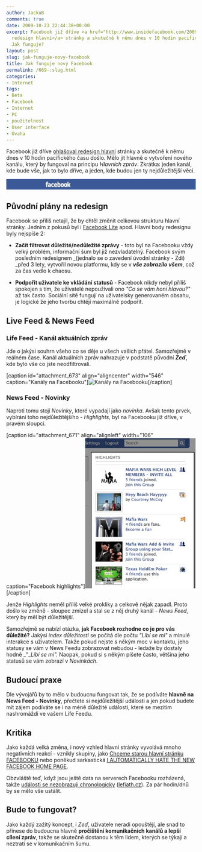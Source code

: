 ```yaml
---
author: JackuB
comments: true
date: 2009-10-23 22:44:38+00:00
excerpt: Facebook již dříve <a href="http://www.insidefacebook.com/2009/10/19/facebook-redesign-document-shows-more-changes-for-the-news-feed/">ohlašoval
  redesign hlavní</a> stránky a skutečně k němu dnes v 10 hodin pacifického času došlo.
  Jak funguje?
layout: post
slug: jak-funguje-novy-facebook
title: Jak funguje nový Facebook
permalink: /669-:slug.html
categories:
- Internet
tags:
- Beta
- Facebook
- Internet
- PC
- použitelnost
- User interface
- Úvaha
---
```


Facebook již dříve [ohlašoval redesign hlavní](http://www.insidefacebook.com/2009/10/19/facebook-redesign-document-shows-more-changes-for-the-news-feed/) stránky a skutečně k němu dnes v 10 hodin pacifického času došlo. Mělo jít hlavně o vytvoření nového kanálu, který by fungoval na principu _Hlavních zpráv_. Zkrátka: jeden kanál, kde bude vše, jak to bylo dříve, a jeden, kde budou jen ty nejdůležitější věci.

![facebook-banner](/uploads/2009/10/facebook-banner.jpg)


## Původní plány na redesign


Facebook se příliš netajil, že by chtěl změnit celkovou strukturu hlavní stránky. Jedním z pokusů byl i [Facebook Lite](http://lite.facebook.com/) apod. Hlavní body redesignu byly nejspíše 2:




  * **Začít filtrovat důležité/nedůležité zprávy** - toto byl na Facebooku vždy velký problém, informační šum byl již nezvladatelný. Facebook svým posledním redesignem _(jednalo se o zavedení úvodní stránky - Zdi) _před 3 lety, vytvořil novou platformu, kdy se v **_vše zobrazilo všem_**, což za čas vedlo k chaosu.


  * **Podpořit uživatele ke vkládání statusů** - Facebook nikdy nebyl příliš spokojen s tím, že uživatelé nepoužívali ono _"Co se vám honí hlavou?"_ až tak často. Sociální sítě fungují na uživatelsky generovaném obsahu, je logické že jeho tvorbu chtějí maximálně podpořit.




## Live Feed & News Feed




### Life Feed - Kanál aktuálních zpráv


Jde o jakýsi souhrn všeho co se děje u všech vašich přátel. Samozřejmě v reálném čase. Kanál aktuálních zpráv nahrazuje v podstatě původní _**Zeď**_, kde bylo vše co jste neodfiltrovali.

[caption id="attachment_673" align="aligncenter" width="546" caption="Kanály na Facebooku"]![Kanály na Facebooku](/uploads/2009/10/kanály.jpg)[/caption]


### News Feed - Novinky


Naproti tomu stojí _Novinky_, které vypadají jako _novinka_. Avšak tento prvek, vybírání toho nejdůležitějšího - _Highlights,_ byl na Facebooku již dříve, v pravém sloupci.

[caption id="attachment_671" align="alignleft" width="106" caption="Facebook highlights"]![Facebook highlights - zdroj: Flickr](/uploads/2009/10/highlights.jpg)[/caption]

Jenže _Highlights_ neměl příliš velké prokliky a celkově nějak zapadl. Proto došlo ke změně - sloupec zmizel a stal se z něj druhý kanál - _News Feed_, který by měl být důležitější.

Samozřejmě se nabízí otázka, **jak Facebook rozhodne co je pro vás důležité?** Jakýsi _index důležitosti_ se počítá dle počtu _"Líbí se mi"_ a minulé interakce s uživatelem. Takže pokud nejste s někým moc v kontaktu, jeho statusy se vám v News Feedu zobrazovat nebudou - ledaže by dostaly hodně _"__Líbí se mi"._ Naopak, pokud si s někým píšete často, většina jeho statusů se vám zobrazí v _Novinkách_.


## Budoucí praxe


Dle vývojářů by to mělo v budoucnu fungovat tak, že se podíváte **hlavně na News Feed - Novinky**, přečtete si nejdůležitější události a jen pokud budete mít zájem podíváte se i na méně důležité události, které se mezitím nashromáždí ve vašem Life Feedu.


## Kritika


Jako každá velká změna, i nový vzhled hlavní stránky vyvolává mnoho negativních reakcí - vznikly skupiny, jako [Chceme starou hlavní stránku FACEBOOKU](http://www.facebook.com/group.php?gid=160747059846) nebo poněkud sarkastická [I AUTOMATICALLY HATE THE NEW FACEBOOK HOME PAGE](http://www.facebook.com/group.php?gid=54155118564).

Obzvláště teď, když jsou ještě data na serverech Facebooku rozházená, takže [události se nezobrazují chronologicky](http://lefiath.cz/obrazky/pieceofshit.png) ([lefiath.cz](http://lefiath.cz/)). Za pár hodin/dnů by se mělo vše ustálit.


## Bude to fungovat?


Jako každý zažitý koncept, i _Zeď_, uživatele neradi opouštějí, ale snad to přinese do budoucna hlavně **pročištění komunikačních kanálů a lepší cílení zpráv**, takže se skutečně dostanou k těm lidem, kterých se týkají a neztratí se v komunikačním šumu.
